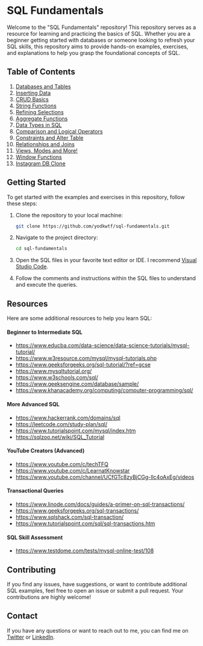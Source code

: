 # SQL Fundamentals

Welcome to the "SQL Fundamentals" repository! This repository serves as a resource for learning and practicing the basics of SQL. Whether you are a beginner getting started with databases or someone looking to refresh your SQL skills, this repository aims to provide hands-on examples, exercises, and explanations to help you grasp the foundational concepts of SQL.

## Table of Contents

1. [Databases and Tables](./01-databases-and-tables/)
2. [Inserting Data](./02-inserting-data/)
3. [CRUD Basics](./03-crud-basics/)
4. [String Functions](./04-string-functions/)
5. [Refining Selections](./05-refining-selections/)
6. [Aggregate Functions](./06-aggregate-functions/)
7. [Data Types in SQL](./07-data-types/)
8. [Comparison and Logical Operators](./08-logical-operators/)
9. [Constraints and Alter Table](./09-constraints-and-alter-table/)
10. [Relationships and Joins](./10-relationships-and-joins/)
11. [Views, Modes and More!](./11-views-and-modes/)
12. [Window Functions](./12-window-functions/)
13. [Instagram DB Clone](./instagram-db-clone/)

## Getting Started

To get started with the examples and exercises in this repository, follow these steps:

1. Clone the repository to your local machine:

   ```sh
   git clone https://github.com/yodkwtf/sql-fundamentals.git
   ```

2. Navigate to the project directory:

   ```sh
   cd sql-fundamentals
   ```

3. Open the SQL files in your favorite text editor or IDE. I recommend [Visual Studio Code](https://code.visualstudio.com/).

4. Follow the comments and instructions within the SQL files to understand and execute the queries.

## Resources

Here are some additional resources to help you learn SQL:

#### Beginner to Intermediate SQL

- https://www.educba.com/data-science/data-science-tutorials/mysql-tutorial/
- https://www.w3resource.com/mysql/mysql-tutorials.php
- https://www.geeksforgeeks.org/sql-tutorial/?ref=gcse
- https://www.mysqltutorial.org/
- https://www.w3schools.com/sql/
- https://www.geeksengine.com/database/sample/
- https://www.khanacademy.org/computing/computer-programming/sql/

#### More Advanced SQL

- https://www.hackerrank.com/domains/sql
- https://leetcode.com/study-plan/sql/
- https://www.tutorialspoint.com/mysql/index.htm
- https://sqlzoo.net/wiki/SQL_Tutorial

#### YouTube Creators (Advanced)

- https://www.youtube.com/c/techTFQ
- https://www.youtube.com/c/LearnatKnowstar
- https://www.youtube.com/channel/UCfGTc8zyBjCGg-Ilc4oAxEg/videos

#### Transactional Queries

- https://www.linode.com/docs/guides/a-primer-on-sql-transactions/
- https://www.geeksforgeeks.org/sql-transactions/
- https://www.sqlshack.com/sql-transaction/
- https://www.tutorialspoint.com/sql/sql-transactions.htm

#### SQL Skill Assessment

- https://www.testdome.com/tests/mysql-online-test/108

## Contributing

If you find any issues, have suggestions, or want to contribute additional SQL examples, feel free to open an issue or submit a pull request. Your contributions are highly welcome!

## Contact

If you have any questions or want to reach out to me, you can find me on [Twitter](https://twitter.com/yodkwtf) or [LinkedIn](https://www.linkedin.com/in/durgesh-chaudhary/).
